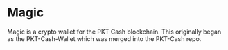 # Magic
Magic is a crypto wallet for the PKT Cash blockchain. This originally began as the PKT-Cash-Wallet which was merged into the PKT-Cash repo.
